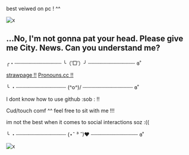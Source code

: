 best veiwed on pc ! ^^

![x](https://static.wikia.nocookie.net/zenless-zone-zero/images/5/55/Mindscape_Von_Lycaon_Partial.png/revision/latest/scale-to-width-down/1000?cb=20240708152323)
## ...No, I'm not gonna pat your head. Please give me City. News. Can you understand me?

╭・┄┄┄┄┄┄┄┄┄┄┄┄┄┄┄ ╰（‵□′）╯ ┄┄┄┄┄┄┄┄┄┄┄┄┄┄┄ ɞ˚


   [strawpage !!](https://skizzleblue.straw.page) [Pronouns.cc !!](https://pronouns.cc/@skizzleblue)
                       

╰ ・┄┄┄┄┄┄┄┄┄┄┄┄┄┄┄┄     (^o^)/     ┄┄┄┄┄┄┄┄┄┄┄┄┄┄┄┄ ɞ˚


I dont know how to use github :sob : !!

Cud/touch comf ^^ feel free to sit with me !!! 

im not the best when it comes to social interactions soz :((


╰ ・┄┄┄┄┄┄┄┄┄┄┄┄┄┄┄┄     (⋆ˆ ³ ˆ)♥     ┄┄┄┄┄┄┄┄┄┄┄┄┄┄┄ ɞ˚

![x](https://static.wikia.nocookie.net/zenless-zone-zero/images/8/89/Bangboo_on_the_Road_Wallpaper_Victoria_Housekeeping.png/revision/latest/scale-to-width-down/1000?cb=20240721104315)
